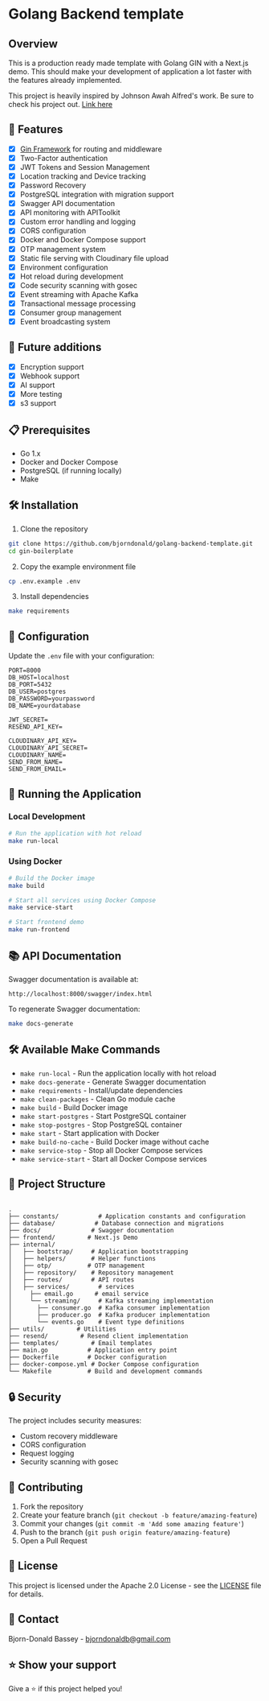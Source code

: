 # Golang Backend template

## Overview
This is a production ready made template with Golang GIN with a Next.js demo. This should make your development of application a lot faster with the features already implemented.

This project is heavily inspired by Johnson Awah Alfred's work. Be sure to check his project out. [Link here](https://github.com/CeoFred/osalobo)

## 🚀 Features

- [x] [Gin Framework](https://github.com/gin-gonic/gin) for routing and middleware
- [x] Two-Factor authentication
- [x] JWT Tokens and Session Management
- [x] Location tracking and Device tracking
- [x] Password Recovery
- [x] PostgreSQL integration with migration support
- [x] Swagger API documentation
- [x] API monitoring with APIToolkit
- [x] Custom error handling and logging
- [x] CORS configuration
- [x] Docker and Docker Compose support
- [x] OTP management system
- [x] Static file serving with Cloudinary file upload
- [x] Environment configuration
- [x] Hot reload during development
- [x] Code security scanning with gosec
- [x] Event streaming with Apache Kafka
- [x] Transactional message processing
- [x] Consumer group management
- [x] Event broadcasting system

## 🚀 Future additions
- [x] Encryption support
- [x] Webhook support
- [x] AI support
- [x] More testing
- [x] s3 support

## 📋 Prerequisites

- Go 1.x
- Docker and Docker Compose
- PostgreSQL (if running locally)
- Make

## 🛠️ Installation

1. Clone the repository
```bash
git clone https://github.com/bjorndonald/golang-backend-template.git
cd gin-boilerplate
```

2. Copy the example environment file
```bash
cp .env.example .env
```

3. Install dependencies
```bash
make requirements
```

## 🔧 Configuration

Update the `.env` file with your configuration:

```env
PORT=8000
DB_HOST=localhost
DB_PORT=5432
DB_USER=postgres
DB_PASSWORD=yourpassword
DB_NAME=yourdatabase

JWT_SECRET=
RESEND_API_KEY=

CLOUDINARY_API_KEY=
CLOUDINARY_API_SECRET=
CLOUDINARY_NAME=
SEND_FROM_NAME=
SEND_FROM_EMAIL=
```

## 🚀 Running the Application

### Local Development

```bash
# Run the application with hot reload
make run-local
```

### Using Docker

```bash
# Build the Docker image
make build

# Start all services using Docker Compose
make service-start

# Start frontend demo
make run-frontend
```

## 📚 API Documentation

Swagger documentation is available at:
```
http://localhost:8000/swagger/index.html
```

To regenerate Swagger documentation:
```bash
make docs-generate
```

## 🛠️ Available Make Commands

- `make run-local` - Run the application locally with hot reload
- `make docs-generate` - Generate Swagger documentation
- `make requirements` - Install/update dependencies
- `make clean-packages` - Clean Go module cache
- `make build` - Build Docker image
- `make start-postgres` - Start PostgreSQL container
- `make stop-postgres` - Stop PostgreSQL container
- `make start` - Start application with Docker
- `make build-no-cache` - Build Docker image without cache
- `make service-stop` - Stop all Docker Compose services
- `make service-start` - Start all Docker Compose services

## 📁 Project Structure

```

.
├── constants/           # Application constants and configuration
├── database/           # Database connection and migrations
├── docs/              # Swagger documentation
├── frontend/         # Next.js Demo
├── internal/
│   ├── bootstrap/     # Application bootstrapping
│   ├── helpers/       # Helper functions
│   ├── otp/          # OTP management
│   ├── repository/    # Repository management
│   ├── routes/        # API routes
│   ├── services/        # services
│     ├── email.go      # email service
│     └── streaming/     # Kafka streaming implementation
│       ├── consumer.go  # Kafka consumer implementation
│       ├── producer.go  # Kafka producer implementation
│       └── events.go    # Event type definitions
├── utils/         # Utilities
├── resend/         # Resend client implementation
├── templates/         # Email templates
├── main.go           # Application entry point
├── Dockerfile        # Docker configuration
├── docker-compose.yml # Docker Compose configuration
└── Makefile          # Build and development commands
```

## 🔒 Security

The project includes security measures:
- Custom recovery middleware
- CORS configuration
- Request logging
- Security scanning with gosec

## 🤝 Contributing

1. Fork the repository
2. Create your feature branch (`git checkout -b feature/amazing-feature`)
3. Commit your changes (`git commit -m 'Add some amazing feature'`)
4. Push to the branch (`git push origin feature/amazing-feature`)
5. Open a Pull Request

## 📝 License

This project is licensed under the Apache 2.0 License - see the [LICENSE](LICENSE) file for details.

## 👤 Contact

Bjorn-Donald Bassey - [bjorndonaldb@gmail.com](mailto:bjorndonaldb@gmail.com)

## ⭐️ Show your support

Give a ⭐️ if this project helped you!